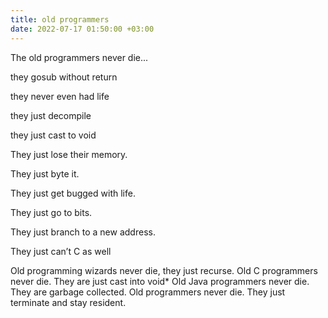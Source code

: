 ```yaml
---
title: old programmers
date: 2022-07-17 01:50:00 +03:00
---
```


The old programmers never die...

they gosub without return

they never even had life

they just decompile

they just cast to void

They just lose their memory.

They just byte it.

They just get bugged with life.

They just go to bits.

They just branch to a new address.

They just can’t C as well


Old programming wizards never die, they just recurse.
Old C programmers never die. They are just cast into void\*
Old Java programmers never die. They are garbage collected.
Old programmers never die. They just terminate and stay resident.